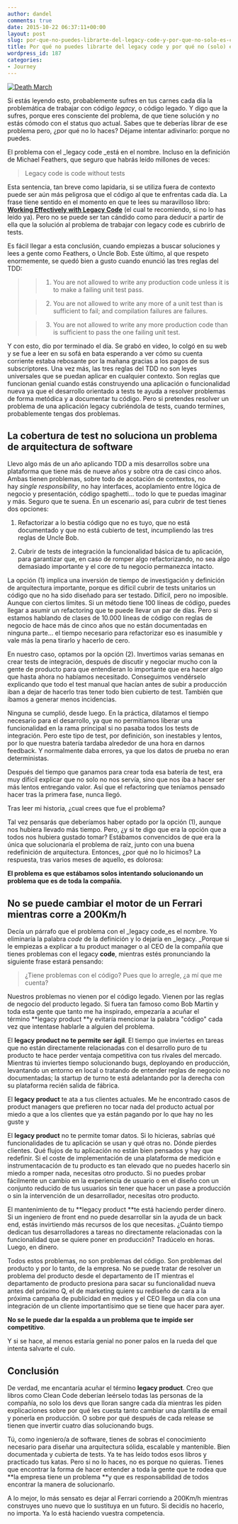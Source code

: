 ```yaml
---
author: dandel
comments: true
date: 2015-10-22 06:37:11+00:00
layout: post
slug: por-que-no-puedes-librarte-del-legacy-code-y-por-que-no-solo-es-culpa-tuya
title: Por qué no puedes librarte del legacy code y por qué no (solo) es culpa tuya
wordpress_id: 187
categories:
- Journey
---
```


[![Death March](https://thecraftsmansjourney.files.wordpress.com/2015/10/ww2-131.jpg)](https://thecraftsmansjourney.files.wordpress.com/2015/10/ww2-131.jpg)

Si estás leyendo esto, probablemente sufres en tus carnes cada día la problemática de trabajar con código _legacy_, o código legado. Y digo que la sufres, porque eres consciente del problema, de que tiene solución y no estás cómodo con el status quo actual. Sabes que te deberías librar de ese problema pero, ¿por qué no lo haces? Déjame intentar adivinarlo: porque no puedes.


El problema con el _legacy code _está en el nombre. Incluso en la definición de Michael Feathers, que seguro que habrás leído millones de veces:


<blockquote>Legacy code is code without tests</blockquote>


Esta sentencia, tan breve como lapidaria, si se utiliza fuera de contexto puede ser aún más peligrosa que el código al que te enfrentas cada día. La frase tiene sentido en el momento en que te lees su maravilloso libro: **[Working Effectively with Legacy Code](http://www.amazon.com/Working-Effectively-Legacy-Robert-Martin-ebook/dp/B005OYHF0A/ref=mt_kindle?_encoding=UTF8&me=)** (el cual te recomiendo, si no lo has leído ya). Pero no se puede ser tan cándido como para deducir a partir de ella que la solución al problema de trabajar con legacy code es cubrirlo de tests.

Es fácil llegar a esta conclusión, cuando empiezas a buscar soluciones y lees a gente como Feathers, o Uncle Bob. Este último, al que respeto enormemente, se quedó bien a gusto cuando enunció las tres reglas del TDD:


<blockquote>

> 
> 
	
>   1. You are not allowed to write any production code unless it is to make a failing unit test pass.
> 
	
>   2. You are not allowed to write any more of a unit test than is sufficient to fail; and compilation failures are failures.
> 
	
>   3. You are not allowed to write any more production code than is sufficient to pass the one failing unit test.
> 

</blockquote>


Y con esto, dio por terminado el día. Se grabó en video, lo colgó en su web y se fue a leer en su sofá en bata esperando a ver cómo su cuenta corriente estaba rebosante por la mañana gracias a los pagos de sus subscriptores. Una vez más, las tres reglas del TDD no son leyes universales que se puedan aplicar en cualquier contexto. Son reglas que funcionan genial cuando estás construyendo una aplicación o funcionalidad nueva ya que el desarrollo orientado a tests te ayuda a resolver problemas de forma metódica y a documentar tu código. Pero si pretendes resolver un problema de una aplicación legacy cubriéndola de tests, cuando termines, probablemente tengas dos problemas.


## La cobertura de test no soluciona un problema de arquitectura de software


Llevo algo más de un año aplicando TDD a mis desarrollos sobre una plataforma que tiene más de nueve años y sobre otra de casi cinco años. Ambas tienen problemas, sobre todo de acotación de contextos, no hay _single responsibility_, no hay interfaces, acoplamiento entre lógica de negocio y presentación, código spaghetti... todo lo que te puedas imaginar y más. Seguro que te suena. En un escenario así, para cubrir de test tienes dos opciones:



	
  1. Refactorizar a lo bestia código que no es tuyo, que no está documentado y que no está cubierto de test, incumpliendo las tres reglas de Uncle Bob.

	
  2. Cubrir de tests de integración la funcionalidad básica de tu aplicación, para garantizar que, en caso de romper algo refactorizando, no sea algo demasiado importante y el core de tu negocio permanezca intacto.


La opción (1) implica una inversión de tiempo de investigación y definición de arquitectura importante, porque es difícil cubrir de tests unitarios un código que no ha sido diseñado para ser testado. Difícil, pero no imposible. Aunque con ciertos límites. Si un método tiene 100 líneas de código, puedes llegar a asumir un refactoring que te puede llevar un par de días. Pero si estamos hablando de clases de 10.000 líneas de código con reglas de negocio de hace más de cinco años que no están documentadas en ninguna parte... el tiempo necesario para refactorizar eso es inasumible y vale más la pena tirarlo y hacerlo de cero.

En nuestro caso, optamos por la opción (2). Invertimos varias semanas en crear tests de integración, después de discutir y negociar mucho con la gente de producto para que entendieran lo importante que era hacer algo que hasta ahora no habíamos necesitado. Conseguimos vendérselo explicando que todo el test manual que hacían antes de subir a producción iban a dejar de hacerlo tras tener todo bien cubierto de test. También que íbamos a generar menos incidencias.

Ninguna se cumplió, desde luego. En la práctica, dilatamos el tiempo necesario para el desarrollo, ya que no permitíamos liberar una funcionalidad en la rama principal si no pasaba todos los tests de integración. Pero este tipo de test, por definición, son inestables y lentos, por lo que nuestra batería tardaba alrededor de una hora en darnos feedback. Y normalmente daba errores, ya que los datos de prueba no eran deterministas.

Después del tiempo que ganamos para crear toda esa batería de test, era muy difícil explicar que no solo no nos servía, sino que nos iba a hacer ser más lentos entregando valor. Así que el refactoring que teníamos pensado hacer tras la primera fase, nunca llegó.

Tras leer mi historia, ¿cual crees que fue el problema?

Tal vez pensarás que deberíamos haber optado por la opción (1), aunque nos hubiera llevado más tiempo. Pero, ¿y si te digo que era la opción que a todos nos hubiera gustado tomar? Estábamos convencidos de que era la única que solucionaría el problema de raíz, junto con una buena redefinición de arquitectura. Entonces, ¿por qué no lo hicimos? La respuesta, tras varios meses de aquello, es dolorosa:

**El problema es que estábamos solos intentando solucionando un problema que es de toda la compañía.**


## No se puede cambiar el motor de un Ferrari mientras corre a 200Km/h


Decía un párrafo que el problema con el _legacy code_es el nombre. Yo eliminaría la palabra _code_ de la definición y lo dejaría en _legacy. _Porque si le empiezas a explicar a tu product manager o al CEO de la compañía que tienes problemas con el legacy **code**, mientras estés pronunciando la siguiente frase estará pensando:


<blockquote>¿Tiene problemas con el código? Pues que lo arregle, ¿a mí que me cuenta?</blockquote>


Nuestros problemas no vienen por el código legado. Vienen por las reglas de negocio del producto legado. Si fuera tan famoso como Bob Martin y toda esta gente que tanto me ha inspirado, empezaría a acuñar el término **legacy product **y evitaría mencionar la palabra "código" cada vez que intentase hablarle a alguien del problema.

El **legacy product no te permite ser ágil**. El tiempo que inviertes en tareas que no están directamente relacionadas con el desarrollo puro de tu producto te hace perder ventaja competitiva con tus rivales del mercado. Mientras tú inviertes tiempo solucionando bugs, deployando en producción, levantando un entorno en local o tratando de entender reglas de negocio no documentadas; la startup de turno te está adelantando por la derecha con su plataforma recién salida de fábrica.

El **legacy product** te ata a tus clientes actuales. Me he encontrado casos de product managers que prefieren no tocar nada del producto actual por miedo a que a los clientes que ya están pagando por lo que hay no les guste y

El **legacy product** no te permite tomar datos. Si lo hicieras, sabrías qué funcionalidades de tu aplicación se usan y qué otras no. Dónde pierdes clientes. Qué flujos de tu aplicación no están bien pensados y hay que redefinir. Si el coste de implementación de una plataforma de medición e instrumentacación de tu producto es tan elevado que no puedes hacerlo sin miedo a romper nada, necesitas otro producto. Si no puedes probar fácilmente un cambio en la experiencia de usuario o en el diseño con un conjunto reducido de tus usuarios sin tener que hacer un pase a producción o sin la intervención de un desarrollador, necesitas otro producto.

El mantenimiento de tu **legacy product **te está haciendo perder dinero. Si un ingeniero de front end no puede desarrollar sin la ayuda de un back end, estás invirtiendo más recursos de los que necesitas. ¿Cuánto tiempo dedican tus desarrolladores a tareas no directamente relacionadas con la funcionalidad que se quiere poner en producción? Tradúcelo en horas. Luego, en dinero.

Todos estos problemas, no son problemas del código. Son problemas del producto y por lo tanto, de la empresa. No se puede tratar de resolver un problema del producto desde el departamento de IT mientras el departamento de producto presiona para sacar su funcionalidad nueva antes del próximo Q, el de marketing quiere su rediseño de cara a la próxima campaña de publicidad en medios y el CEO llega un día con una integración de un cliente importantísimo que se tiene que hacer para ayer.

**No se le puede dar la espalda a un problema que te impide ser competitivo**.

Y si se hace, al menos estaría genial no poner palos en la rueda del que intenta salvarte el culo.


## Conclusión


De verdad, me encantaría acuñar el término **legacy product**. Creo que libros como Clean Code deberían leérselo todas las personas de la compañía, no solo los devs que lloran sangre cada día mientras les piden explicaciones sobre por qué les cuesta tanto cambiar una plantilla de email y ponerla en producción. O sobre por qué después de cada release se tienen que invertir cuatro días solucionando bugs.

Tú, como ingeniero/a de software, tienes de sobras el conocimiento necesario para diseñar una arquitectura sólida, escalable y mantenible. Bien documentada y cubierta de tests. Ya te has leído todos esos libros y practicado tus katas. Pero si no lo haces, no es porque no quieras. Tienes que encontrar la forma de hacer entender a toda la gente que te rodea que **la empresa tiene un problema **y que es responsabilidad de todos encontrar la manera de solucionarlo.

A lo mejor, lo más sensato es dejar al Ferrari corriendo a 200Km/h mientras construyes uno nuevo que lo sustituya en un futuro. Si decidís no hacerlo, no importa. Ya lo está haciendo vuestra competencia.
